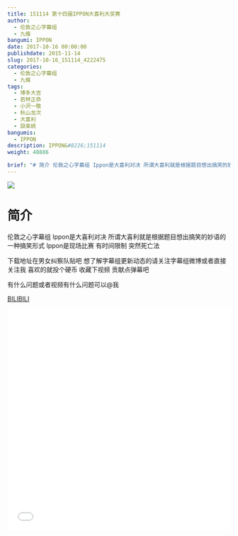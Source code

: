 ```yaml
---
title: 151114 第十四届IPPON大喜利大奖赛
author: 
  - 伦敦之心字幕组
  - 九條
bangumi: IPPON
date: 2017-10-16 00:00:00
publishdate: 2015-11-14
slug: 2017-10-16_151114_4222475
categories: 
  - 伦敦之心字幕组
  - 九條
tags: 
  - 博多大吉
  - 若林正恭
  - 小沢一敬
  - 秋山龙次
  - 大喜利
  - 設楽統
bangumis: 
  - IPPON
description: IPPON&#8226;151114
weight: 48886

brief: "# 简介 伦敦之心字幕组 Ippon是大喜利对决 所谓大喜利就是根据题目想出搞笑的妙语的一种搞笑形式 Ippon是现场比赛 有时间限制 突然死亡法 下载地址在男女纠察队贴吧 想了解字幕组更新动态的请关注字幕组微博或者直接关注我 喜欢的就投个硬币 收藏下视频 贡献点弹幕吧 有什么问题或者视频有什么问题可以@我"
---
```


![](https://i.imgur.com/KObuswf.jpg)

# 简介  
伦敦之心字幕组 Ippon是大喜利对决 所谓大喜利就是根据题目想出搞笑的妙语的一种搞笑形式 Ippon是现场比赛 有时间限制 突然死亡法 


下载地址在男女纠察队贴吧 想了解字幕组更新动态的请关注字幕组微博或者直接关注我 喜欢的就投个硬币 收藏下视频 贡献点弹幕吧


有什么问题或者视频有什么问题可以@我

  [BILIBILI](https://www.bilibili.com/video/av4222475/)


<div class="vcontainer">  <iframe class='video' src="//www.bilibili.com/blackboard/player.html?aid=4222475" width="100%" height="500" frameborder="0" allowfullscreen="allowfullscreen"></iframe></div>
